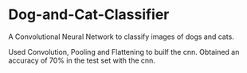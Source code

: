# Dog-and-Cat-Classifier
A Convolutional Neural Network to classify images of dogs and cats.

Used Convolution, Pooling and Flattening to builf the cnn. Obtained an accuracy of 70% in the test set with the cnn.
